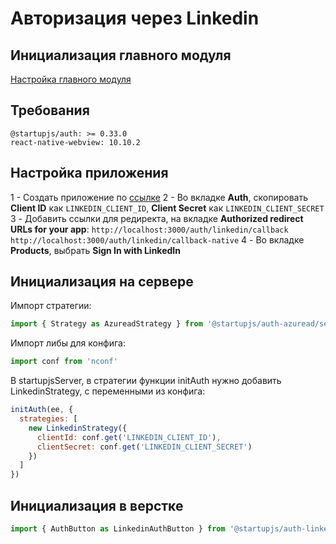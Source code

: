 # Авторизация через Linkedin

## Инициализация главного модуля
[Настройка главного модуля](/docs/auth/main)

## Требования
```
@startupjs/auth: >= 0.33.0
react-native-webview: 10.10.2
```

## Настройка приложения
1 - Создать приложение по [ссылке](https://www.linkedin.com/developers)
2 - Во вкладке **Auth**, скопировать **Client ID** как `LINKEDIN_CLIENT_ID`, **Client Secret** как `LINKEDIN_CLIENT_SECRET`
3 - Добавить ссылки для редиректа, на вкладке **Authorized redirect URLs for your app**:
`http://localhost:3000/auth/linkedin/callback`
`http://localhost:3000/auth/linkedin/callback-native`
4 - Во вкладке **Products**, выбрать **Sign In with LinkedIn**

## Инициализация на сервере
Импорт стратегии:
```js
import { Strategy as AzureadStrategy } from '@startupjs/auth-azuread/server'
```

Импорт либы для конфига:
```js
import conf from 'nconf'
````

В startupjsServer, в стратегии функции initAuth нужно добавить LinkedinStrategy, с переменными из конфига:
```js
initAuth(ee, {
  strategies: [
    new LinkedinStrategy({
      clientId: conf.get('LINKEDIN_CLIENT_ID'),
      clientSecret: conf.get('LINKEDIN_CLIENT_SECRET')
    })
  ]
})
```

## Инициализация в верстке
```js
import { AuthButton as LinkedinAuthButton } from '@startupjs/auth-linkedin/client'
```
